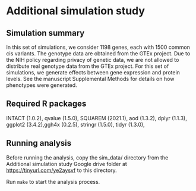 # Additional simulation study


## Simulation summary

In this set of simulations, we consider 1198 genes, each with 1500 common cis variants. The genotype data are obtained from the GTEx project. Due to the NIH policy regarding privacy of genetic data, we are not allowed to distribute real genotype data from the GTEx project. For this set of simulations, we generate effects between gene expression and protein levels. See the manuscript Supplemental Methods for details on how phenotypes were generated.

## Required R packages

INTACT (1.0.2), qvalue (1.5.0), SQUAREM (2021.1), aod (1.3.2),  dplyr (1.1.3), ggplot2 (3.4.2),ggh4x (0.2.5),  stringr (1.5.0),  tidyr (1.3.0), 


## Running analysis

Before running the analysis, copy the sim_data/ directory from the Additional simulation study Google drive folder at https://tinyurl.com/ye2aysvf to this directory.

Run ```make``` to start the analysis process.

